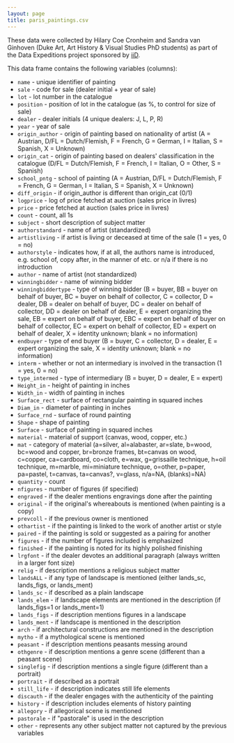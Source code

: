 ```yaml
---
layout: page
title: paris_paintings.csv
---
```


These data were collected by Hilary Coe Cronheim and Sandra van Ginhoven (Duke Art, Art History & Visual Studies PhD students) as part of the Data Expeditions project sponsored by <a href = "http://bigdata.duke.edu/">iiD</a>.

This data frame contains the following variables (columns):

* `name` - unique identifier of painting
* `sale` - code for sale (dealer initial + year of sale)
* `lot` - lot number in the catalogue
* `position` - position of lot in the catalogue (as %, to control for size of sale)
* `dealer` - dealer initials (4 unique dealers: J, L, P, R)
* `year` - year of sale
* `origin_author` - origin of painting based on nationality of artist (A = Austrian, D/FL = Dutch/Flemish, F = French, G = German, I = Italian, S = Spanish, X = Unknown)
* `origin_cat` - origin of painting based on dealers' classification in the catalogue (D/FL = Dutch/Flemish, F = French, I = Italian, O = Other, S = Spanish)
* `school_pntg` - school of painting (A = Austrian, D/FL = Dutch/Flemish, F = French, G = German, I = Italian, S = Spanish, X = Unknown) 
* `diff_origin` - if origin_author is different than origin_cat (0/1)
* `logprice` - log of price fetched at auction (sales price in livres)
* `price` - price fetched at auction (sales price in livres)
* `count` - count, all 1s
* `subject` - short description of subject matter
* `authorstandard` - name of artist (standardized)
* `artistliving` - if artist is living or deceased at time of the sale (1 = yes, 0 = no)
* `authorstyle` - indicates how, if at all, the authors name is introduced, e.g. school of, copy after, in the manner of etc. or n/a if there is no introduction
* `author` - name of artist (not standardized)
* `winningbidder` - name of winning bidder
* `winningbiddertype` - type of winning bidder (B = buyer, BB = buyer on behalf of buyer, BC = buyer on behalf of collector, C = collector, D = dealer, DB = dealer on behalf of buyer, DC = dealer on behalf of collector, DD = dealer on behalf of dealer, E = expert organizing the sale, EB = expert on behalf of buyer, EBC = expert on behalf of buyer on behalf of collector, EC = expert on behalf of collector, ED = expert on behalf of dealer, X = identity unknown; blank = no information)
* `endbuyer` - type of end buyer (B = buyer, C = collector, D = dealer, E = expert organizing the sale, X = identity unknown; blank = no information)
* `interm` - whether or not an intermediary is involved in the transaction (1 = yes, 0 = no)
* `type_intermed` - type of intermediary (B = buyer, D = dealer, E = expert) 
* `Height_in` - height of painting in inches
* `Width_in` - width of painting in inches
* `Surface_rect` - surface of rectangular painting in squared inches
* `Diam_in` - diameter of painting in inches 
* `Surface_rnd` - surface of round painting 
* `Shape` - shape of painting
* `Surface` - surface of painting in squared inches
* `material` - material of support (canvas, wood, copper, etc.)
* `mat` - category of material (a=silver, al=alabaster, ar=slate, b=wood, bc=wood and copper, br=bronze frames, bt=canvas on wood, c=copper, ca=cardboard, co=cloth, e=wax, g=grissaille technique, h=oil technique, m=marble, mi=miniature technique, o=other, p=paper, pa=pastel, t=canvas, ta=canvas?, v=glass, n/a=NA, (blanks)=NA)
* `quantity` - count 
* `nfigures` - number of figures (if specified)
* `engraved` - if the dealer mentions engravings done after the painting
* `original` - if the original's whereabouts is mentioned (when painting is a copy)
* `prevcoll` - if the previous owner is mentioned
* `othartist` - if the painting is linked to the work of another artist or style
* `paired` - if the painting is sold or suggested as a pairing for another
* `figures` - if the number of figures included is emphasized
* `finished` - if the painting is noted for its highly polished finishing
* `lrgfont` - if the dealer devotes an additional paragraph (always written in a larger font size)
* `relig` - if description mentions a religious subject matter
* `landsALL` - if any type of landscape is mentioned (either lands_sc, lands_figs, or lands_ment)
* `lands_sc` - if described as a plain landscape
* `lands_elem` - if landscape elements are mentioned in the description (if lands_figs=1 or lands_ment=1)
* `lands_figs` - if description mentions figures in a landscape
* `lands_ment` - if landscape is mentioned in the description
* `arch` - if architectural constructions are mentioned in the description
* `mytho` - if a mythological scene is mentioned
* `peasant` - if description mentions peasants messing around
* `othgenre` - if description mentions a genre scene (different than a peasant scene)
* `singlefig` - if description mentions a single figure (different than a portrait)
* `portrait` - if described as a portrait
* `still_life` - if description indicates still life elements
* `discauth` - if the dealer engages with the authenticity of the painting
* `history` - if description includes elements of history painting
* `allegory` - if allegorical scene is mentioned
* `pastorale` - if "pastorale" is used in the description
* `other` - represents any other subject matter not captured by the previous variables